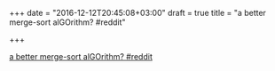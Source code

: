 +++
date = "2016-12-12T20:45:08+03:00"
draft = true
title = "a better merge-sort alGOrithm?  #reddit"

+++

<p><a href="https://t.co/963W9Ihzwf">a better merge-sort alGOrithm?  #reddit</a></p>
